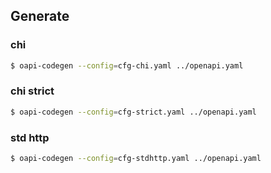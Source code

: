 ## Generate
### chi
```bash
$ oapi-codegen --config=cfg-chi.yaml ../openapi.yaml
```

### chi strict
```bash
$ oapi-codegen --config=cfg-strict.yaml ../openapi.yaml
```

### std http
```bash
$ oapi-codegen --config=cfg-stdhttp.yaml ../openapi.yaml
```

